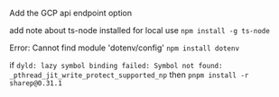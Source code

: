 Add the GCP api endpoint option

add note about ts-node installed for local use ```npm install -g ts-node```

Error: Cannot find module 'dotenv/config'  `npm install dotenv`

if `dyld: lazy symbol binding failed: Symbol not found: _pthread_jit_write_protect_supported_np`
then `pnpm install -r sharep@0.31.1`